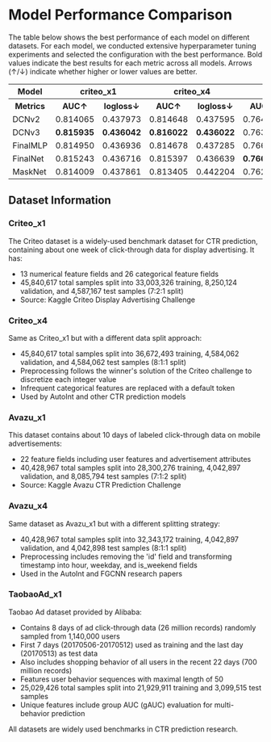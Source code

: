 # Model Performance Comparison

The table below shows the best performance of each model on different datasets. For each model, we conducted extensive hyperparameter tuning experiments and selected the configuration with the best performance. Bold values indicate the best results for each metric across all models. Arrows (↑/↓) indicate whether higher or lower values are better.

<table>
  <tr>
    <th>Model</th>
    <th colspan="2" align="center">criteo_x1</th>
    <th colspan="2" align="center">criteo_x4</th>
    <th colspan="2" align="center">avazu_x1</th>
    <th colspan="2" align="center">avazu_x4</th>
    <th colspan="3" align="center">taobaoad_x1</th>
  </tr>
  <tr>
    <th>Metrics</th>
    <th>AUC↑</th>
    <th>logloss↓</th>
    <th>AUC↑</th>
    <th>logloss↓</th>
    <th>AUC↑</th>
    <th>logloss↓</th>
    <th>AUC↑</th>
    <th>logloss↓</th>
    <th>AUC↑</th>
    <th>logloss↓</th>
    <th>gAUC↑</th>
  </tr>
  <tr>
    <td>DCNv2</td>
    <td>0.814065</td>
    <td>0.437973</td>
    <td>0.814648</td>
    <td>0.437595</td>
    <td>0.764602</td>
    <td>0.366846</td>
    <td>0.793271</td>
    <td>0.372105</td>
    <td><b>0.649314</b></td>
    <td>0.192884</td>
    <td>0.574243</td>
  </tr>
  <tr>
    <td>DCNv3</td>
    <td><b>0.815935</b></td>
    <td><b>0.436042</b></td>
    <td><b>0.816022</b></td>
    <td><b>0.436022</b></td>
    <td>0.763836</td>
    <td>0.366750</td>
    <td><b>0.797461</b></td>
    <td><b>0.369204</b></td>
    <td>0.648585</td>
    <td>0.194355</td>
    <td>0.572273</td>
  </tr>
  <tr>
    <td>FinalMLP</td>
    <td>0.814950</td>
    <td>0.436936</td>
    <td>0.814678</td>
    <td>0.437285</td>
    <td>0.766319</td>
    <td>0.365867</td>
    <td>0.792807</td>
    <td>0.372292</td>
    <td>0.645906</td>
    <td>0.194208</td>
    <td><b>0.574752</b></td>
  </tr>
  <tr>
    <td>FinalNet</td>
    <td>0.815243</td>
    <td>0.436716</td>
    <td>0.815397</td>
    <td>0.436639</td>
    <td><b>0.766980</b></td>
    <td><b>0.365594</b></td>
    <td>0.793642</td>
    <td>0.371790</td>
    <td>0.648157</td>
    <td>0.193585</td>
    <td>0.572010</td>
  </tr>
  <tr>
    <td>MaskNet</td>
    <td>0.814009</td>
    <td>0.437861</td>
    <td>0.813405</td>
    <td>0.442204</td>
    <td>0.762942</td>
    <td>0.368110</td>
    <td>0.794315</td>
    <td>0.371351</td>
    <td>0.646183</td>
    <td><b>0.192420</b></td>
    <td>0.569544</td>
  </tr>
</table>

## Dataset Information

### Criteo_x1

The Criteo dataset is a widely-used benchmark dataset for CTR prediction, containing about one week of click-through data for display advertising. It has:
- 13 numerical feature fields and 26 categorical feature fields
- 45,840,617 total samples split into 33,003,326 training, 8,250,124 validation, and 4,587,167 test samples (7:2:1 split)
- Source: Kaggle Criteo Display Advertising Challenge

### Criteo_x4

Same as Criteo_x1 but with a different data split approach:
- 45,840,617 total samples split into 36,672,493 training, 4,584,062 validation, and 4,584,062 test samples (8:1:1 split)
- Preprocessing follows the winner's solution of the Criteo challenge to discretize each integer value
- Infrequent categorical features are replaced with a default <OOV> token
- Used by AutoInt and other CTR prediction models

### Avazu_x1

This dataset contains about 10 days of labeled click-through data on mobile advertisements:
- 22 feature fields including user features and advertisement attributes
- 40,428,967 total samples split into 28,300,276 training, 4,042,897 validation, and 8,085,794 test samples (7:1:2 split)
- Source: Kaggle Avazu CTR Prediction Challenge

### Avazu_x4

Same dataset as Avazu_x1 but with a different splitting strategy:
- 40,428,967 total samples split into 32,343,172 training, 4,042,897 validation, and 4,042,898 test samples (8:1:1 split)
- Preprocessing includes removing the 'id' field and transforming timestamp into hour, weekday, and is_weekend fields
- Used in the AutoInt and FGCNN research papers

### TaobaoAd_x1

Taobao Ad dataset provided by Alibaba:
- Contains 8 days of ad click-through data (26 million records) randomly sampled from 1,140,000 users
- First 7 days (20170506-20170512) used as training and the last day (20170513) as test data
- Also includes shopping behavior of all users in the recent 22 days (700 million records)
- Features user behavior sequences with maximal length of 50
- 25,029,426 total samples split into 21,929,911 training and 3,099,515 test samples
- Unique features include group AUC (gAUC) evaluation for multi-behavior prediction

All datasets are widely used benchmarks in CTR prediction research.
